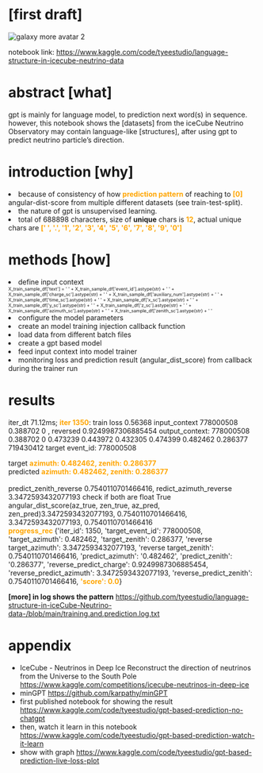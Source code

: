 # [first draft]
![galaxy more avatar 2](https://user-images.githubusercontent.com/131216170/233606301-2af476b4-842d-469d-b849-4245eadd6ac4.png)

notebook link:
https://www.kaggle.com/code/tyeestudio/language-structure-in-icecube-neutrino-data

# abstract [what]
gpt is mainly for language model, to prediction next word(s) in sequence. however, this notebook shows the [datasets] from the iceCube Neutrino Observatory may contain language-like [structures], after using gpt to predict neutrino particle’s direction.

# introduction [why]
<li>because of consistency of how <font color='orange'><b>prediction pattern</b></font> of reaching to <font color='orange'><b>[0]</b></font> angular-dist-score from multiple different datasets (see train-test-split).  </li>
<li>the nature of gpt is unsupervised learning. </li>
<li>total of 688898 characters, size of <b>unique</b> chars is <font color='orange'><b>12</b></font>, actual unique chars are <font color='orange'><b>[' ', '.', '1', '2', '3', '4', '5', '6', '7', '8', '9', '0'] </b></font></li>
    
# methods [how]

<li> define input context
    <div style='font-size:9px;'>X_train_sample_df['text'] = ' ' + X_train_sample_df['event_id'].astype(str) + ' ' + X_train_sample_df['charge_sc'].astype(str)  + ' ' + X_train_sample_df['auxiliary_num'].astype(str) + ' ' + X_train_sample_df['time_sc'].astype(str)  + ' ' + X_train_sample_df['x_sc'].astype(str)  + ' ' + X_train_sample_df['y_sc'].astype(str) + ' ' + X_train_sample_df['z_sc'].astype(str)  + ' ' + X_train_sample_df['azimuth_sc'].astype(str) + ' ' + X_train_sample_df['zenith_sc'].astype(str) + ' '</div>
    
<li> configure the model parameters </li>
<li> create an model training injection callback function </li>
<li> load data from different batch files </li>
<li> create a gpt based model </li>
<li> feed input context into model trainer</li>
<li> monitoring loss and prediction result (angular_dist_score) from callback during the trainer run </li>

# results

<div>
iter_dt 71.12ms; <font color='orange'><b>iter 1350</b></font>: train loss 0.56368
input_context  778000508 0.388702 0 , reversed  0.9249987306885454
output_context:  778000508 0.388702 0 0.473239 0.443972 0.432305 0.474399 0.482462 0.286377   719430412
target event_id: 778000508

target 
    <font color='orange'><b>azimuth: 0.482462, zenith: 0.286377</b></font>
</br>
predicted
    <font color='orange'><b>azimuth: 0.482462, zenith: 0.286377</b></font>
</br>    
predict_zenith_reverse 0.7540110701466416, redict_azimuth_reverse 3.3472593432077193
check if both are float True
angular_dist_score(az_true, zen_true, az_pred, zen_pred)3.3472593432077193, 0.7540110701466416, 3.3472593432077193, 0.7540110701466416
</br>
<font color='orange'><b>progress_rec </b></font>{'iter_id': 1350, 'target_event_id': 778000508, 'target_azimuth': 0.482462, 'target_zenith': 0.286377, 'reverse target_azimuth': 3.3472593432077193, 'reverse target_zenith': 0.7540110701466416, 'predict_azimuth': '0.482462', 'predict_zenith': '0.286377', 'reverse_predict_charge': 0.9249987306885454, 'reverse_predict_azimuth': 3.3472593432077193, 'reverse_predict_zenith': 0.7540110701466416, <font color='orange'><b>'score': 0.0</b></font>}
</div>

**[more] in log shows the pattern**
https://github.com/tyeestudio/language-structure-in-iceCube-Neutrino-data-/blob/main/training.and.prediction.log.txt

# appendix

* IceCube - Neutrinos in Deep Ice Reconstruct the direction of neutrinos from the Universe to the South Pole https://www.kaggle.com/competitions/icecube-neutrinos-in-deep-ice
* minGPT https://github.com/karpathy/minGPT
* first published notebook for showing the result https://www.kaggle.com/code/tyeestudio/gpt-based-prediction-no-chatgpt
* then, watch it learn in this notebook https://www.kaggle.com/code/tyeestudio/gpt-based-prediction-watch-it-learn  
* show with graph https://www.kaggle.com/code/tyeestudio/gpt-based-prediction-live-loss-plot    
